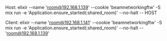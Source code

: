 Host:  elixir --name 'room@192.168.1.139' --cookie 'beamnetworkingftw' -S mix run -e 'Application.ensure_started(:shared_room)' --no-halt -- HOST

Client:  elixir --name 'room@192.168.1.141' --cookie 'beamnetworkingftw' -S mix run -e 'Application.ensure_started(:shared_room)' --no-halt -- 'room@192.168.1.139'
